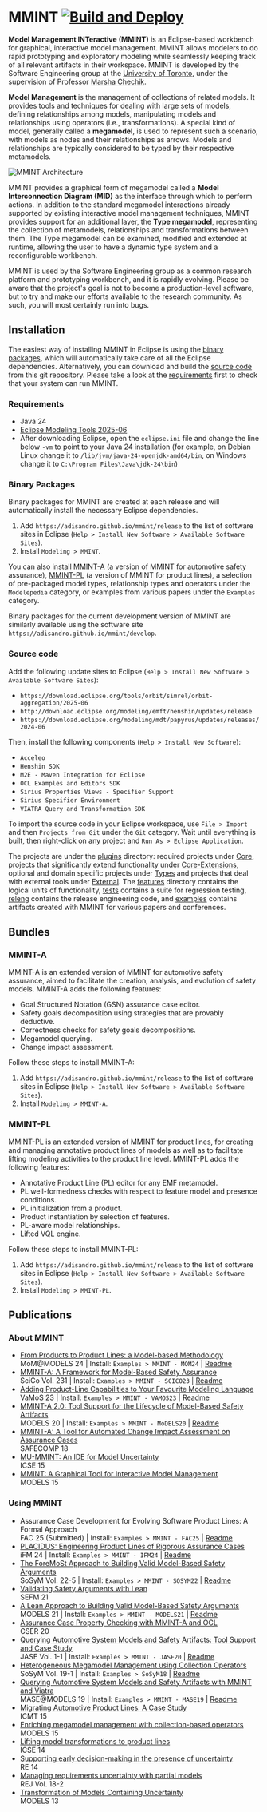 # MMINT [![Build and Deploy](https://github.com/adisandro/MMINT/actions/workflows/build_and_deploy.yml/badge.svg)](https://github.com/adisandro/MMINT/actions/workflows/build_and_deploy.yml)

**Model Management INTeractive (MMINT)** is an Eclipse-based workbench for graphical, interactive model management. MMINT allows modelers to do rapid prototyping and exploratory modeling while seamlessly keeping track of all relevant artifacts in their workspace. MMINT is developed by the Software Engineering group at the [University of Toronto](https://web.cs.toronto.edu), under the supervision of Professor [Marsha Chechik](http://www.cs.toronto.edu/~chechik).

**Model Management** is the management of collections of related models. It provides tools and techniques for dealing with large sets of models, defining relationships among models, manipulating models and relationships using operators (i.e., transformations). A special kind of model, generally called a **megamodel**, is used to represent such a scenario, with models as nodes and their relationships as arrows. Models and relationships are typically considered to be typed by their respective metamodels.

![MMINT Architecture](images/architecture.png)

MMINT provides a graphical form of megamodel called a **Model Interconnection Diagram (MID)** as the interface through which to perform actions. In addition to the standard megamodel interactions already supported by existing interactive model management techniques, MMINT provides support for an additional layer, the **Type megamodel**, representing the collection of metamodels, relationships and transformations between them. The Type megamodel can be examined, modified and extended at runtime, allowing the user to have a dynamic type system and a reconfigurable workbench.

MMINT is used by the Software Engineering group as a common research platform and prototyping workbench, and it is rapidly evolving. Please be aware that the project's goal is not to become a production-level software, but to try and make our efforts available to the research community. As such, you will most certainly run into bugs.



## Installation

The easiest way of installing MMINT in Eclipse is using the [binary packages](#binary-packages), which will automatically take care of all the Eclipse dependencies. Alternatively, you can download and build the [source code](#source-code) from this git repository. Please take a look at the [requirements](#requirements) first to check that your system can run MMINT.

### Requirements

* Java 24
* [Eclipse Modeling Tools 2025-06](https://www.eclipse.org/downloads/packages/release/2025-06/r/eclipse-modeling-tools)
* After downloading Eclipse, open the `eclipse.ini` file and change the line below `-vm` to point to your Java 24 installation (for example, on Debian Linux change it to `/lib/jvm/java-24-openjdk-amd64/bin`, on Windows change it to `C:\Program Files\Java\jdk-24\bin`)

### Binary Packages

Binary packages for MMINT are created at each release and will automatically install the necessary Eclipse dependencies.

1. Add `https://adisandro.github.io/mmint/release` to the list of software sites in Eclipse (`Help > Install New Software > Available Software Sites`).
2. Install `Modeling > MMINT`.

You can also install [MMINT-A](#mmint-a) (a version of MMINT for automotive safety assurance), [MMINT-PL](#mmint-pl) (a version of MMINT for product lines), a selection of pre-packaged model types, relationship types and operators under the `Modelepedia` category, or examples from various papers under the `Examples` category.

Binary packages for the current development version of MMINT are similarly available using the software site `https://adisandro.github.io/mmint/develop`.

### Source code

Add the following update sites to Eclipse (`Help > Install New Software > Available Software Sites`):
  * `https://download.eclipse.org/tools/orbit/simrel/orbit-aggregation/2025-06`
  * `http://download.eclipse.org/modeling/emft/henshin/updates/release`
  * `https://download.eclipse.org/modeling/mdt/papyrus/updates/releases/2024-06`

Then, install the following components (`Help > Install New Software`):
  * `Acceleo`
  * `Henshin SDK`
  * `M2E - Maven Integration for Eclipse`
  * `OCL Examples and Editors SDK`
  * `Sirius Properties Views - Specifier Support`
  * `Sirius Specifier Environment`
  * `VIATRA Query and Transformation SDK`

To import the source code in your Eclipse workspace, use `File > Import` and then `Projects from Git` under the `Git` category. Wait until everything is built, then right-click on any project and `Run As > Eclipse Application`.

The projects are under the [plugins](plugins) directory: required projects under [Core](plugins/Core), projects that significantly extend functionality under [Core-Extensions](plugins/Core-Extensions), optional and domain specific projects under [Types](plugins/Types) and projects that deal with external tools under [External](plugins/External). The [features](features) directory contains the logical units of functionality, [tests](tests) contains a suite for regression testing, [releng](releng) contains the release engineering code, and [examples](examples) contains artifacts created with MMINT for various papers and conferences.



## Bundles

### MMINT-A

MMINT-A is an extended version of MMINT for automotive safety assurance, aimed to facilitate the creation, analysis, and evolution of safety models. MMINT-A adds the following features:

* Goal Structured Notation (GSN) assurance case editor.
* Safety goals decomposition using strategies that are provably deductive.
* Correctness checks for safety goals decompositions.
* Megamodel querying.
* Change impact assessment.

Follow these steps to install MMINT-A:

1. Add `https://adisandro.github.io/mmint/release` to the list of software sites in Eclipse (`Help > Install New Software > Available Software Sites`).
2. Install `Modeling > MMINT-A`.

### MMINT-PL

MMINT-PL is an extended version of MMINT for product lines, for creating and managing annotative product lines of models as well as to facilitate lifting modeling activities to the product line level. MMINT-PL adds the following features:

* Annotative Product Line (PL) editor for any EMF metamodel.
* PL well-formedness checks with respect to feature model and presence conditions.
* PL initialization from a product.
* Product instantiation by selection of features.
* PL-aware model relationships.
* Lifted VQL engine.

Follow these steps to install MMINT-PL:

1. Add `https://adisandro.github.io/mmint/release` to the list of software sites in Eclipse (`Help > Install New Software > Available Software Sites`).
2. Install `Modeling > MMINT-PL`.



## Publications

### About MMINT

* <a name="paper-mom24"></a> [From Products to Product Lines: a Model-based Methodology](https://doi.org/10.1145/3652620.3688220)  
MoM@MODELS 24 | Install: `Examples > MMINT - MOM24` | [Readme](examples/MOM24/edu.toronto.cs.se.mmint.examples.mom24/MOM24/README.md)
* <a name="paper-scico23"></a> [MMINT-A: A Framework for Model-Based Safety Assurance](https://doi.org/10.1016/j.scico.2023.103004)  
SciCo Vol. 231 | Install: `Examples > MMINT - SCICO23` | [Readme](examples/SCICO23/edu.toronto.cs.se.mmint.examples.scico23/SCICO23/README.md)
* <a name="paper-vamos23"></a> [Adding Product-Line Capabilities to Your Favourite Modeling Language](https://doi.org/10.1145/3571788.3571791)  
VaMoS 23 | Install: `Examples > MMINT - VAMOS23` | [Readme](examples/VAMOS23/edu.toronto.cs.se.mmint.examples.vamos23/VAMOS23/README.md)
* [MMINT-A 2.0: Tool Support for the Lifecycle of Model-Based Safety Artifacts](https://doi.org/10.1145/3417990.3422012)  
MODELS 20 | Install: `Examples > MMINT - MoDELS20` | [Readme](examples/MoDELS20/edu.toronto.cs.se.mmint.example.models20/MoDELS20/README.md)
* [MMINT-A: A Tool for Automated Change Impact Assessment on Assurance Cases](https://doi.org/10.1007/978-3-319-99229-7_7)  
SAFECOMP 18
* [MU-MMINT: An IDE for Model Uncertainty](https://doi.org/10.1109/ICSE.2015.226)  
ICSE 15
* [MMINT: A Graphical Tool for Interactive Model Management](http://ceur-ws.org/Vol-1554/PD_MoDELS_2015_paper_6.pdf)  
MODELS 15

### Using MMINT

* <a name="paper-fac25"></a>Assurance Case Development for Evolving Software Product Lines: A Formal Approach  
FAC 25 (Submitted) | Install: `Examples > MMINT - FAC25` | [Readme](examples/FAC25/edu.toronto.cs.se.mmint.examples.fac25/FAC25/README.md)
* <a name="paper-ifm24"></a> [PLACIDUS: Engineering Product Lines of Rigorous Assurance Cases](https://doi.org/10.1007/978-3-031-76554-4_6)  
iFM 24 | Install: `Examples > MMINT - IFM24` | [Readme](examples/IFM24/edu.toronto.cs.se.mmint.examples.ifm24/IFM24/README.md)
* <a name="paper-sosym22"></a> [The ForeMoSt Approach to Building Valid Model-Based Safety Arguments](https://doi.org/10.1007/s10270-022-01063-4)  
SoSyM Vol. 22-5 | Install: `Examples > MMINT - SOSYM22` | [Readme](examples/SOSYM22/edu.toronto.cs.se.mmint.examples.sosym22/SOSYM22/README.md)
* [Validating Safety Arguments with Lean](https://doi.org/10.1007/978-3-030-92124-8_2)  
SEFM 21
* [A Lean Approach to Building Valid Model-Based Safety Arguments](https://doi.org/10.1109/MODELS50736.2021.00028)  
MODELS 21 | Install: `Examples > MMINT - MODELS21` | [Readme](examples/MODELS21/edu.toronto.cs.se.mmint.examples.models21/MODELS21/README.md)
* [Assurance Case Property Checking with MMINT-A and OCL](https://doi.org/10.1007/978-3-030-82083-1_30)  
CSER 20
* [Querying Automotive System Models and Safety Artifacts: Tool Support and Case Study](https://doi.org/10.2991/jase.d.200912.001)  
JASE Vol. 1-1 | Install: `Examples > MMINT - JASE20` | [Readme](examples/JASE20/edu.toronto.cs.se.mmint.example.jase20/JASE20/README.md)
* [Heterogeneous Megamodel Management using Collection Operators](https://doi.org/10.1007/s10270-019-00738-9)  
SoSyM Vol. 19-1 | Install: `Examples > SoSyM18` | [Readme](examples/SOSYM18/README.md)
* [Querying Automotive System Models and Safety Artifacts with MMINT and Viatra](https://doi.org/10.1109/MODELS-C.2019.00008)  
MASE@MODELS 19 | Install: `Examples > MMINT - MASE19` | [Readme](examples/MASE19/edu.toronto.cs.se.mmint.example.mase19/MASE19/README.md)
* [Migrating Automotive Product Lines: A Case Study](https://doi.org/10.1007/978-3-319-21155-8_7)  
ICMT 15
* [Enriching megamodel management with collection-based operators](https://doi.org/10.1109/MODELS.2015.7338254)  
MODELS 15
* [Lifting model transformations to product lines](https://doi.org/10.1145/2568225.2568267)  
ICSE 14
* [Supporting early decision-making in the presence of uncertainty](https://doi.org/10.1109/RE.2014.6912245)  
RE 14
* [Managing requirements uncertainty with partial models](https://doi.org/10.1007/s00766-013-0170-y)  
REJ Vol. 18-2
* [Transformation of Models Containing Uncertainty](https://doi.org/10.1007/978-3-642-41533-3_41)  
MODELS 13

